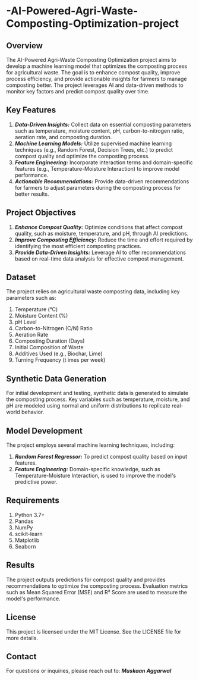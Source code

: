 # -AI-Powered-Agri-Waste-Composting-Optimization-project

## Overview

The AI-Powered Agri-Waste Composting Optimization project aims to develop a machine learning model that optimizes the composting process for agricultural waste. The goal is to enhance compost quality, improve process efficiency, and provide actionable insights for farmers to manage composting better. The project leverages AI and data-driven methods to monitor key factors and predict compost quality over time.

## Key Features

1. ***Data-Driven Insights:*** Collect data on essential composting parameters such as temperature, moisture content, pH, carbon-to-nitrogen ratio, aeration rate, and composting duration.
2. ***Machine Learning Models:*** Utilize supervised machine learning techniques (e.g., Random Forest, Decision Trees, etc.) to predict compost quality and optimize the composting process.
3. ***Feature Engineering:*** Incorporate interaction terms and domain-specific features (e.g., Temperature-Moisture Interaction) to improve model performance.
4. ***Actionable Recommendations:*** Provide data-driven recommendations for farmers to adjust parameters during the composting process for better results.

## Project Objectives
1. ***Enhance Compost Quality:*** Optimize conditions that affect compost quality, such as moisture, temperature, and pH, through AI predictions.
2. ***Improve Composting Efficiency:*** Reduce the time and effort required by identifying the most efficient composting practices.
3. ***Provide Data-Driven Insights:*** Leverage AI to offer recommendations based on real-time data analysis for effective compost management.

## Dataset

The project relies on agricultural waste composting data, including key parameters such as:
1. Temperature (°C)
2. Moisture Content (%)
3. pH Level
4. Carbon-to-Nitrogen (C/N) Ratio
5. Aeration Rate
6. Composting Duration (Days)
7. Initial Composition of Waste
8. Additives Used (e.g., Biochar, Lime)
9. Turning Frequency (t imes per week)

## Synthetic Data Generation

For initial development and testing, synthetic data is generated to simulate the composting process. Key variables such as temperature, moisture, and pH are modeled using normal and uniform distributions to replicate real-world behavior.

## Model Development

The project employs several machine learning techniques, including:
1. ***Random Forest Regressor:*** To predict compost quality based on input features.
2. ***Feature Engineering:*** Domain-specific knowledge, such as Temperature-Moisture Interaction, is used to improve the model's predictive power.

## Requirements

1. Python 3.7+
2. Pandas
3. NumPy
4. scikit-learn
5. Matplotlib
6. Seaborn

## Results

The project outputs predictions for compost quality and provides recommendations to optimize the composting process. Evaluation metrics such as Mean Squared Error (MSE) and R² Score are used to measure the model's performance.

## License

This project is licensed under the MIT License. See the LICENSE file for more details.

## Contact

For questions or inquiries, please reach out to:
***Muskaan Aggarwal***
